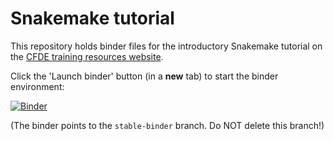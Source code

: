 # Snakemake tutorial

This repository holds binder files for the introductory Snakemake tutorial on the [CFDE training resources website](https://training.nih-cfde.org/en/latest/Bioinformatics-Skills/Snakemake/).

Click the 'Launch binder' button (in a **new** tab) to start the binder environment:

[![Binder](https://binder.pangeo.io/badge_logo.svg)](https://binder.pangeo.io/v2/gh/nih-cfde/training-snakemake-binder/stable-binder)

(The binder points to the `stable-binder` branch. Do NOT delete this branch!)
